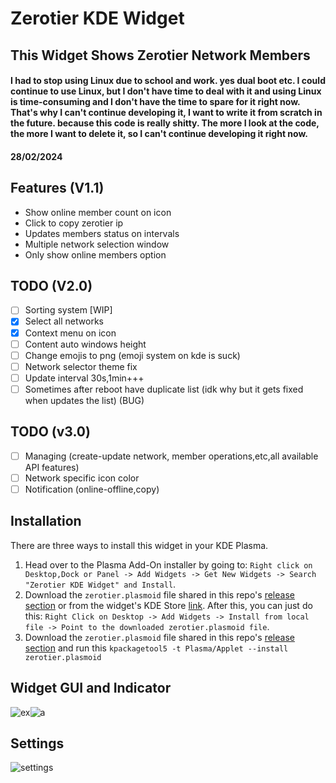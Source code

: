 # Zerotier KDE Widget  
## This Widget Shows Zerotier Network Members
#### I had to stop using Linux due to school and work. yes dual boot etc. I could continue to use Linux, but I don't have time to deal with it and using Linux is time-consuming and I don't have the time to spare for it right now. That's why I can't continue developing it, I want to write it from scratch in the future. because this code is really shitty. The more I look at the code, the more I want to delete it, so I can't continue developing it right now. 
#### 28/02/2024
## Features (V1.1)
- Show online member count on icon
- Click to copy zerotier ip 
- Updates members status on intervals  
- Multiple network selection window
- Only show online members option

## TODO (V2.0)
- [ ] Sorting system [WIP]
- [x] Select all networks 
- [x] Context menu on icon 
- [ ] Content auto windows height 
- [ ] Change emojis to png (emoji system on kde is suck)
- [ ] Network selector theme fix 
- [ ] Update interval 30s,1min+++ 
- [ ] Sometimes after reboot have duplicate list (idk why but it gets fixed when updates the list) (BUG) 

## TODO (v3.0)
- [ ] Managing (create-update network, member operations,etc,all available API features) 
- [ ] Network specific icon color 
- [ ] Notification (online-offline,copy)

## Installation
There are three ways to install this widget in your KDE Plasma.

1. Head over to the Plasma Add-On installer by going to: `Right click on Desktop,Dock or Panel -> Add Widgets -> Get New Widgets -> Search "Zerotier KDE Widget" and Install`.
2. Download the `zerotier.plasmoid` file shared in this repo's [release section](https://github.com/Duoslow/zerotierIndicator/releases/latest) or from the widget's KDE Store [link](https://store.kde.org/p/1666827). After this, you can just do this: `Right Click on Desktop -> Add Widgets -> Install from local file -> Point to the downloaded zerotier.plasmoid file`.
3. Download the `zerotier.plasmoid` file shared in this repo's [release section](https://github.com/Duoslow/zerotierIndicator/releases/latest) and run this `
kpackagetool5 -t Plasma/Applet --install zerotier.plasmoid `

## Widget GUI and Indicator
![ex](https://i.imgur.com/MYQDika.png)![a](https://i.imgur.com/y92VmYu.png)

## Settings
![settings](https://i.imgur.com/Owxf7E2.png)
